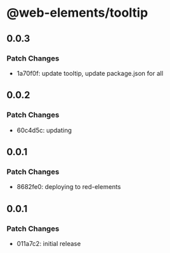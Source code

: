 # @web-elements/tooltip

## 0.0.3

### Patch Changes

- 1a70f0f: update tooltip, update package.json for all

## 0.0.2

### Patch Changes

- 60c4d5c: updating

## 0.0.1

### Patch Changes

- 8682fe0: deploying to red-elements

## 0.0.1

### Patch Changes

- 011a7c2: initial release
